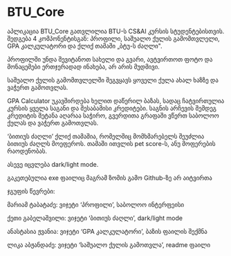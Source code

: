# BTU_Core
აპლიკაცია BTU_Core გათვლილია BTU-ს CS&AI კურსის სტუდენტებისთვის. შედგება 4 კომპონენტისგან: პროფილი, საშუალო ქულის გამომთვლელი, GPA კალკულატორი და ქლიქ თამაში „ბტუ-ს ძაღლი".

პროფილში უნდა შევიტანოთ სახელი და გვარი, ავტვირთოთ ფოტო და მონაცემები ერთჯერადად ინახება, არ არის მუდმივი.

საშუალო ქულის გამომთვლელში შეგვყავს ყოველი ქულა ახალ ხაზზე და ვაჭერთ გამოთვლას.

GPA Calculator უკავშირდება ხელით დაწერილ ბაზას, სადაც ჩატვირთულია კურსის ყველა საგანი და შესაბამისი კრედიტები. საგნის არჩევის შემდეგ კრედიტის შეტანა აღარაა საჭირო, გვერდითა გრაფაში ვწერთ საბოლოო ქულას და ვაჭერთ გამოთვლას.

‘ბითიუს ძაღლი’ ქლიქ თამაშია, რომელშიც მომხმარებელს შეუძლია
ბითიუს ძაღლს მოეფეროს. თამაში ითვლის pet score-ს, ანუ მოფერების
რაოდენობას.

ასევე იცვლება dark/light mode.

გაკეთებულია exe ფაილიც მაგრამ ზომის გამო Github-ზე არ აიტვირთა

ჯგუფის წევრები:

მარიამ ტაბატაძე: ვიჯეტი ‘პროფილი’, საბოლოო ინტერფეისი

ქეთი გაბელაშვილი: ვიჯეტი ‘ბითიუს ძაღლი’, dark/light mode

ანასტასია ჟვანია: ვიჯეტი ‘GPA კალკულატორი’, ბაზის ფაილის შექმნა

ლიკა აბჟანდაძე: ვიჯეტი ‘საშუალო ქულის გამოთვლა’, readme ფაილი
